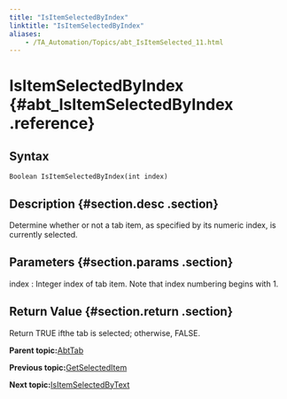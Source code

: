 ```yaml
--- 
title: "IsItemSelectedByIndex"
linktitle: "IsItemSelectedByIndex"
aliases: 
    - /TA_Automation/Topics/abt_IsItemSelected_11.html
---
```

# IsItemSelectedByIndex {#abt_IsItemSelectedByIndex .reference}

## Syntax

`Boolean IsItemSelectedByIndex(int index)`

## Description {#section.desc .section}

Determine whether or not a tab item, as specified by its numeric index, is currently selected.

## Parameters {#section.params .section}

index
:   Integer index of tab item. Note that index numbering begins with 1.

## Return Value {#section.return .section}

Return TRUE ifthe tab is selected; otherwise, FALSE.

**Parent topic:**[AbtTab](../../TA_Automation/Topics/abt_AbtTab.html)

**Previous topic:**[GetSelectedItem](../../TA_Automation/Topics/abt_GetSelectedItem_11.html)

**Next topic:**[IsItemSelectedByText](../../TA_Automation/Topics/abt_IsItemSelected_12.html)

